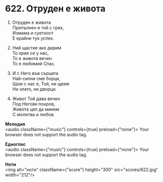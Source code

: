 # 622. Отруден е живота  

1. Отруден е живота  
Препълнен е той с грях,  
Измама и суетност  
Е крайни тук успех.  

2. Ний щастие ако дирим  
То крие се у нас,  
То е живота вечен  
То е любимий Спас.  

3. И с Него във сърцата  
Най-силни сме борци,  
Щом с нас е, Той, не щеме  
Ни злато, ни дворци.  

4. Живот Той дава вечен  
Под Негови покров,  
Живота цял да минем  
С молитва и любов.  

__Мелодия__  
<audio className={"music"} controls={true} preload={"none"}><source src="mp3/622.mp3" type="audio/mpeg"/>
Your browser does not support the audio tag.
</audio>  

__Едноглас__  
<audio className={"music"} controls={true} preload={"none"}><source src="transp/622.mp3" type="audio/mpeg"/>
Your browser does not support the audio tag.
</audio>  

__Ноти__  
<img alt="ноти" className={"score"} height="300" src="scores/622.jpg" width="212"/>
